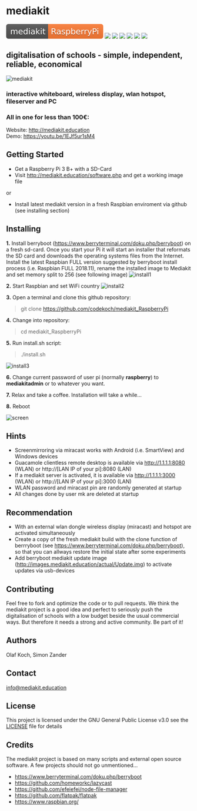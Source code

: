 # mediakit
![Version](mediakit-RaspberryPi-orange.svg)
![](https://img.shields.io/github/license/codekoch/mediakit_RaspberryPi.svg)
![](https://img.shields.io/github/last-commit/codekoch/mediakit_RaspberryPi.svg)
![](https://img.shields.io/github/release/codekoch/mediakit_RaspberryPi.svg)
![](https://img.shields.io/github/release-date/codekoch/mediakit_RaspberryPi.svg)
![](https://img.shields.io/github/watchers/codekoch/mediakit_RaspberryPi.svg?style=social)
![](https://img.shields.io/github/stars/codekoch/mediakit_RaspberryPi.svg?style=social)

## digitalisation of schools - simple, independent, reliable, economical 
![mediakit](http://mediakit.education/images/PenDisplay_Nuc2.jpg)
### interactive whiteboard, wireless display, wlan hotspot, fileserver and PC
### All in one for less than 100€:

Website: http://mediakit.education<br>
Demo: https://youtu.be/1EJf5ur1sM4
 
## Getting Started
- Get a Raspberry Pi 3 B+ with a SD-Card 
- Visit http://mediakit.education/software.php and get a working image file

or  
- Install latest mediakit version in a fresh Raspbian enviroment via github (see installing section)

## Installing
**1.** Install berryboot (https://www.berryterminal.com/doku.php/berryboot) on a fresh sd-card. Once you start your Pi it will start an installer that reformats the SD card and downloads the operating systems files from the Internet. Install the latest Raspbian FULL version suggested by berryboot install process (i.e. Raspbian FULL 2018.11), rename the installed image to Mediakit and set memory split to 256 (see following image)
![install1](http://mediakit.education/images/berryboot.jpg)

**2.** Start Raspbian and set WiFi country 
![install2](http://mediakit.education/images/wificountry.jpg)

**3.** Open a terminal and clone this github repository: 
> git clone https://github.com/codekoch/mediakit_RaspberryPi

**4.** Change into repository:
>cd mediakit_RaspberryPi

**5.** Run install.sh script:
>./install.sh

![install3](http://mediakit.education/images/gitclonenew.jpg)

**6.** Change current password of user pi (normally **raspberry**) to **mediakitadmin** or to whatever you want.

**7.** Relax and take a coffee. Installation will take a while...

**8.** Reboot

![screen](http://mediakit.education/images/collage.jpg)

## Hints
- Screenmirroring via miracast works with Android (i.e. SmartView) and Windows devices 
- Guacamole clientless remote desktop is available via http://1.1.1.1:8080 (WLAN) or http://[LAN IP of your pi]:8080 (LAN)
- If a mediakit server is activated, it is available via http://1.1.1.1:3000 (WLAN) or http://[LAN IP of your pi]:3000 (LAN) 
- WLAN password and miracast pin are randomly generated at startup
- All changes done by user mk are deleted at startup

## Recommendation
- With an external wlan dongle wireless display (miracast) and hotspot are activated simultaneously
- Create a copy of the fresh mediakit build with the clone function of berrryboot (see https://www.berryterminal.com/doku.php/berryboot), so that you can allways restore the initial state after some experiments
- Add berryboot mediakit update image (http://images.mediakit.education/actual/Update.img) to activate updates via usb-devices 

## Contributing
Feel free to fork and optimize the code or to pull requests. We think the mediakit project is a good idea and perfect to seriously push the digitalisation of schools with a low budget beside the usual commercial ways. But therefore it needs a strong and active community. Be part of it!

## Authors
Olaf Koch, Simon Zander

## Contact
info@mediakit.education

## License
This project is licensed under the GNU General Public License v3.0 see the [LICENSE](https://github.com/codekoch/mediakit_RaspberryPi/blob/master/LICENSE) file for details

## Credits 
The mediakit project is based on many scripts and external open source software. A few projects should not go unmentioned...
- https://www.berryterminal.com/doku.php/berryboot
- https://github.com/homeworkc/lazycast
- https://github.com/efeiefei/node-file-manager
- https://github.com/flatpak/flatpak
- https://www.raspbian.org/



